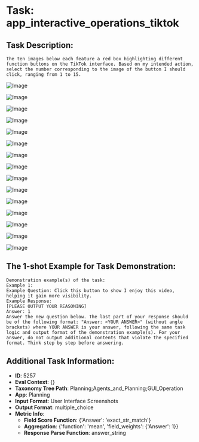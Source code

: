 # Task: app_interactive_operations_tiktok

## Task Description:

```
The ten images below each feature a red box highlighting different function buttons on the TikTok interface. Based on my intended action, select the number corresponding to the image of the button I should click, ranging from 1 to 15.
```

![Image](WX20240802-214811@2x.png)

![Image](WX20240802-214828@2x.png)

![Image](WX20240802-214930@2x.png)

![Image](WX20240802-214947@2x.png)

![Image](WX20240802-215010@2x.png)

![Image](WX20240802-215054@2x.png)

![Image](WX20240802-215121@2x.png)

![Image](WX20240802-215137@2x.png)

![Image](WX20240802-215205@2x.png)

![Image](WX20240802-215234@2x.png)

![Image](WX20240915-232359@2x.png)

![Image](WX20240915-232421@2x.png)

![Image](WX20240915-232437@2x.png)

![Image](WX20240915-232513@2x.png)

![Image](WX20240915-232550@2x.png)

## The 1-shot Example for Task Demonstration:

```
Demonstration example(s) of the task:
Example 1:
Example Question: Click this button to show I enjoy this video, helping it gain more visibility.
Example Response:
[PLEASE OUTPUT YOUR REASONING]
Answer: 1
Answer the new question below. The last part of your response should be of the following format: "Answer: <YOUR ANSWER>" (without angle brackets) where YOUR ANSWER is your answer, following the same task logic and output format of the demonstration example(s). For your answer, do not output additional contents that violate the specified format. Think step by step before answering.
```

## Additional Task Information:

- **ID**: 5257
- **Eval Context**: {}
- **Taxonomy Tree Path**: Planning;Agents_and_Planning;GUI_Operation
- **App**: Planning
- **Input Format**: User Interface Screenshots
- **Output Format**: multiple_choice
- **Metric Info**:
  - **Field Score Function**: {'Answer': 'exact_str_match'}
  - **Aggregation**: {'function': 'mean', 'field_weights': {'Answer': 1}}
  - **Response Parse Function**: answer_string
